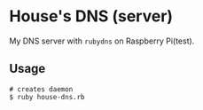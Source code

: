 # House's DNS (server)

My DNS server with `rubydns` on Raspberry Pi(test).

## Usage

```
# creates daemon
$ ruby house-dns.rb
```
